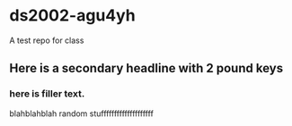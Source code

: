 # ds2002-agu4yh
A test repo for class
## Here is a secondary headline with 2 pound keys

### here is filler text.

blahblahblah
random stuffffffffffffffffffff


